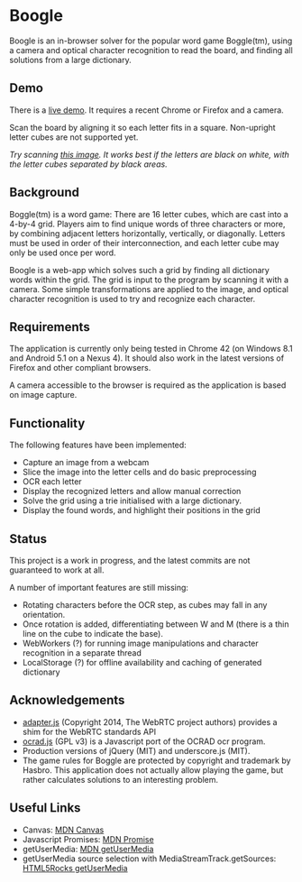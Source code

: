 # Boogle
Boogle is an in-browser solver for the popular word game Boggle(tm), using a camera and optical character recognition to read the board, and finding all solutions from a large dictionary.

## Demo
There is a [live demo](http://kristianhentschel.github.io/boogle/). It requires a recent Chrome or Firefox and a camera.

Scan the board by aligning it so each letter fits in a square. Non-upright letter cubes are not supported yet.

*Try scanning [this image](test-images/boogle-1.jpg). It works best if the letters are black on white, with the letter cubes separated by black areas.*

## Background
Boggle(tm) is a word game: There are 16 letter cubes, which are cast into a 4-by-4 grid. Players aim to find unique words of three characters or more, by combining adjacent letters horizontally, vertically, or diagonally. Letters must be used in order of their interconnection, and each letter cube may only be used once per word.

Boogle is a web-app which solves such a grid by finding all dictionary words within the grid. The grid is input to the program by scanning it with a camera. Some simple transformations are applied to the image, and optical character recognition is used to try and recognize each character.

## Requirements
The application is currently only being tested in Chrome 42 (on Windows 8.1 and Android 5.1 on a Nexus 4). It should also work in the latest versions of Firefox and other compliant browsers.

A camera accessible to the browser is required as the application is based on image capture.

## Functionality

The following features have been implemented:

* Capture an image from a webcam
* Slice the image into the letter cells and do basic preprocessing
* OCR each letter
* Display the recognized letters and allow manual correction
* Solve the grid using a trie initialised with a large dictionary.
* Display the found words, and highlight their positions in the grid

## Status

This project is a work in progress, and the latest commits are not guaranteed to work at all.

A number of important features are still missing:

* Rotating characters before the OCR step, as cubes may fall in any orientation.
* Once rotation is added, differentiating between W and M (there is a thin line on the cube to indicate the base).
* WebWorkers (?) for running image manipulations and character recognition in a separate thread
* LocalStorage (?) for offline availability and caching of generated dictionary

## Acknowledgements

* [adapter.js](https://github.com/webrtc/adapter) (Copyright 2014, The WebRTC project authors) provides a shim for the WebRTC standards API
* [ocrad.js](https://github.com/antimatter15/ocrad.js) (GPL v3) is a Javascript port of the OCRAD ocr program.
* Production versions of jQuery (MIT) and underscore.js (MIT).
* The game rules for Boggle are protected by copyright and trademark by Hasbro. This application does not actually allow playing the game, but rather calculates solutions to an interesting problem.


## Useful Links
* Canvas: [MDN Canvas](https://developer.mozilla.org/en-US/docs/Web/API/Canvas_API)
* Javascript Promises: [MDN Promise](https://developer.mozilla.org/en/docs/Web/JavaScript/Reference/Global_Objects/Promise)
* getUserMedia: [MDN getUserMedia](https://developer.mozilla.org/en-US/docs/Web/API/MediaDevices/getUserMedia)
* getUserMedia source selection with MediaStreamTrack.getSources: [HTML5Rocks getUserMedia](http://www.html5rocks.com/en/tutorials/getusermedia/intro/#toc-gettingstarted)
